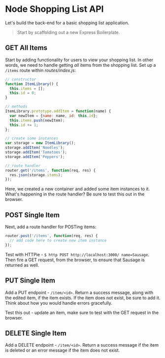 # Node Shopping List API

Let's build the back-end for a basic shopping list application.

> Start by scaffolding out a new Express Boilerplate.

## GET All Items

Start by adding functionality for users to view your shopping list. In other words, we need to handle getting *all* items from the shopping list. Set up a `/items` route within *routes/index.js*:

```javascript
// constructor
function ItemLibrary() {
  this.items = [];
  this.id = 0;
}

// methods
ItemLibrary.prototype.addItem = function(name) {
  var newItem = {name: name, id: this.id};
  this.items.push(newItem);
  this.id += 1;
};

// create some instances
var storage = new ItemLibrary();
storage.addItem('Noodles');
storage.addItem('Tomatoes');
storage.addItem('Peppers');

// route handler
router.get('/items', function(req, res) {
  res.json(storage.items);
});
```

Here, we created a new container and added some item instances to it. What's happening in the route handler? Be sure to test this out in the browser.

## POST Single Item

Next, add a route handler for POSTing items:

```javascript
router.post('/items', function(req, res) {
  // add code here to create new item instance
});
```

Test with HTTPie - `$ http POST http://localhost:3000/ name=Sausage`. Then fire a GET request, from the browser, to ensure that Sausage is returned as well.

## PUT Single Item

Add a PUT endpoint - `/item/<id>`. Return a success message, along with the edited item, if the item exists. If the item does not exist, be sure to add it. Think about how you would handle errors gracefully.

Test this out - update an item, make sure to test with the GET request in the browser.

## DELETE Single Item

Add a DELETE endpoint - `/item/<id>`. Return a success message if the item is deleted or an error message if the item does not exist.
